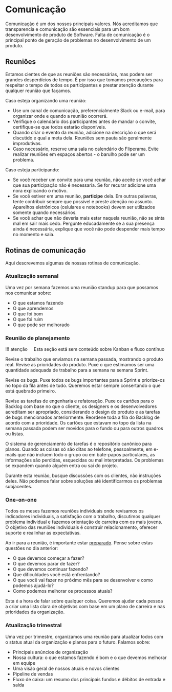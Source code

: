 # Comunicação

Comunicação é um dos nossos principais valores. Nós acreditamos que transparencia e comunicação são essenciais para um bom desenvolvimento de produto de Software. Falta de comunicação é o principal ponto de geração de problemas no desenvolvimento de um produto.

## Reuniões

Estamos cientes de que as reuniões são necessárias, mas podem ser grandes desperdícios de tempo. É por isso que tomamos precauções para respeitar o tempo de todos os participantes e prestar atenção durante qualquer reunião que façamos.

Caso esteja organizando uma reunião:

* Use um canal de comunicação, preferencialmente Slack ou e-mail, para organizar onde e quando a reunião ocorrerá.
* Verifique o calendário dos participantes antes de mandar o convite, certifique-se que todos estarão disponíveis.
* Quando criar o evento da reunião, adicione na descrição o que será discutido e qual a meta dela. Reuniões sem pauta são geralmente improdutivas.
* Caso necessário, reserve uma sala no calendário do Fliperama. Evite realizar reuniões em espaços abertos - o barulho pode ser um problema.

Caso esteja participando:

* Se você receber um convite para uma reunião, não aceite se você achar que sua participação não é necessaria. Se for recurar adicione uma nora explicando o motivo.
* Se você estiver em uma reunião, **participe** dela. Em outras palavras, tente contribuir sempre que possível e preste atenção no assunto. Aparelhos eletrônicos (celulares e notebooks) devem ser utilizados somente quando necessários.
* Se você achar que não deveria mais estar naquela reunião, não se sinta mal em sair mais cedo. Pergunte educadamente se a sua presença ainda é necessária, explique que você não pode despender mais tempo no momento e saia.

## Rotinas de comunicação

Aqui descrevemos algumas de nossas rotinas de comunicação.

### Atualização semanal

Uma vez por semana fazemos uma reunião standup para que possamos nos comunicar sobre:

* O que estamos fazendo
* O que aprendemos
* O que foi bom
* O que foi ruim
* O que pode ser melhorado

### Reunião de planejamento

!!! atenção
    Esta seção está sem conteúdo sobre Kanban e fluxo contínuo

Revise o trabalho que enviamos na semana passada, mostrando o produto real. Revise as prioridades do produto. Puxe o que estimamos ser uma quantidade adequada de trabalho para a semana na semana Sprint.

Revise os bugs. Puxe todos os bugs importantes para a Sprint e priorize-os no topo da fila antes de tudo. Queremos estar sempre consertando o que está quebrado primeiro.

Revise as tarefas de engenharia e refatoração. Puxe os cartões para o Backlog com base no que o cliente, os designers e os desenvolvedores acreditam ser apropriado, considerando o design do produto e as tarefas de bugs mencionados anteriormente. Reordene toda a fila do Backlog de acordo com a prioridade. Os cartões que estavam no topo da lista na semana passada podem ser movidos para o fundo ou para outros quadros ou listas.

O sistema de gerenciamento de tarefas é o repositório canônico para planos. Quando as coisas só são ditas ao telefone, pessoalmente, em e-mails que não incluem todo o grupo ou em bate-papos particulares, as informações são perdidas, esquecidas ou mal interpretadas. Os problemas se expandem quando alguém entra ou sai do projeto.

Durante esta reunião, busque discussões com os clientes, não instruções deles. Não podemos falar sobre soluções até identificarmos os problemas subjacentes.

### One-on-one

Todos os meses fazemos reuniões individuais onde revisamos os indicadores individuais, a satisfação com o trabalho, discutimos qualquer problema individual e fazemos orientação de carreira com os mais jovens. O objetivo das reuniões individuais é construir relacionamento, oferecer suporte e realinhar as expectativas.

Ao ir para a reunião, é importante estar [preparado](https://m.signalvnoise.com/how-to-prepare-for-a-one-on-one-meeting-as-an-employee-fc2a46912a4c). Pense sobre estas questões no dia anterior:

* O que devemos começar a fazer?
* O que devemos parar de fazer?
* O que devemos continuar fazendo?
* Que dificuldades você está enfrentando?
* O que você vai fazer no próximo mês para se desenvolver e como podemos ajudá-lo?
* Como podemos melhorar os processos atuais?

Esta é a hora de falar sobre qualquer coisa. Queremos ajudar cada pessoa a criar uma lista clara de objetivos com base em um plano de carreira e nas prioridades da organização.

### Atualização trimestral

Uma vez por trimestre, organizamos uma reunião para atualizar todos com o status atual da organização e planos para o futuro. Falamos sobre:

* Principais anúncios de organização
* Nossa cultura: o que estamos fazendo é bom e o que devemos melhorar em equipe
* Uma visão geral de nossos atuais e novos clientes
* Pipeline de vendas
* Fluxo de caixa: um resumo dos principais fundos e débitos de entrada e saída
